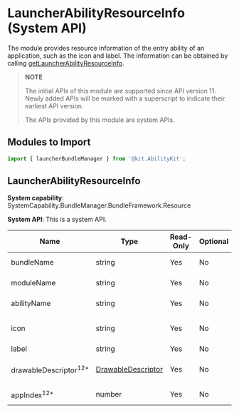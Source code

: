 # LauncherAbilityResourceInfo (System API)

The module provides resource information of the entry ability of an application, such as the icon and label. The information can be obtained by calling [getLauncherAbilityResourceInfo](js-apis-bundleResourceManager-sys.md#bundleresourcemanagergetlauncherabilityresourceinfo).

> **NOTE**
>
> The initial APIs of this module are supported since API version 11. Newly added APIs will be marked with a superscript to indicate their earliest API version.
>
> The APIs provided by this module are system APIs.

## Modules to Import

```ts
import { launcherBundleManager } from '@kit.AbilityKit';
```

## LauncherAbilityResourceInfo

**System capability**: SystemCapability.BundleManager.BundleFramework.Resource

**System API**: This is a system API.

| Name                     | Type  | Read-Only| Optional| Description                |
| ------------------------- | ------ | ---- | ---- | -------------------- |
| bundleName              | string | Yes  | No  | Bundle name of the application.|
| moduleName              | string | Yes  | No  | Module name of the application.|
| abilityName              | string | Yes  | No  | Name of the entry ability.|
| icon              | string | Yes  | No  | Application icon, which is encoded using Base64. |
| label                     | string | Yes  | No  | Application label.|
| drawableDescriptor<sup>12+</sup>                     | [DrawableDescriptor](../apis-arkui/js-apis-arkui-drawableDescriptor-sys.md) | Yes  | No  | drawableDescriptor object of the application icon.|
| appIndex<sup>12+</sup>           | number | Yes  | No  | Index of an application clone.|

